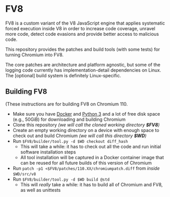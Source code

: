 # FV8

FV8 is a custom variant of the V8 JavaScript engine that applies systematic forced execution inside V8 in order to increase code coverage, unravel more code, detect code evasions and provide better access to malicious code.

This repository provides the patches and build tools (with some tests) for turning Chromium into FV8.

The core patches are architecture and platform agnostic, but some of the logging code currently has implementation-detail dependencies on Linux.
The [optional] build system is definitely Linux-specific.

## Building FV8

(These instructions are for building FV8 on Chromium 110. 

* Make sure you have [Docker](https://docs.docker.com/install/) and [Python 3](https://www.python.org/downloads/) and a lot of free disk space (e.g., 50GiB) for downloading and building Chromium
* Clone this repository *(we will call the cloned working directory **$FV8**)*
* Create an empty working directory on a device with enough space to check out and build Chromium *(we will call this directory **$WD**)*
* Run `$FV8/builder/tool.py -d $WD checkout diff_hash`
    * This will take a while: it has to check out all the code and run initial software installation steps
    * All tool installation will be captured in a Docker container image that can be reused for all future builds of this version of Chromium
* Run `patch -p1 <$FV8/patches/110.XX/chromiumpatch.diff` from *inside* `$WD/src/v8` 
* Run `$FV8/builder/tool.py -d $WD build @std`
    * This will *really* take a while: it has to build all of Chromium and FV8, as well as unittests

